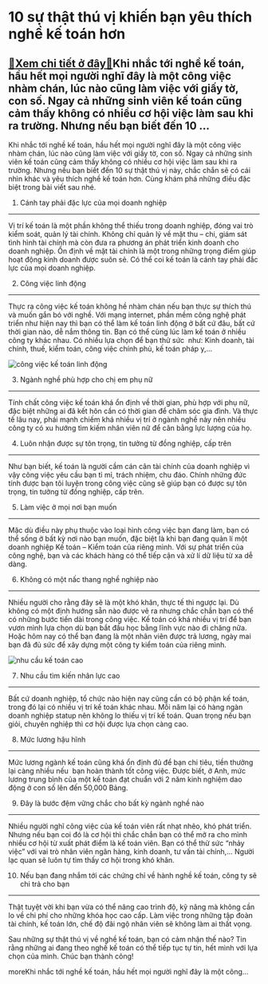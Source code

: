 10 sự thật thú vị khiến bạn yêu thích nghề kế toán hơn
======================================================

[:gift:Xem chi tiết ở đây:gift:](https://hddtvn.com/10-su-that-thu-vi-khien-ban-yeu-thich-nghe-ke-toan-hon/)Khi nhắc tới nghề kế toán, hầu hết mọi người nghĩ đây là một công việc nhàm chán, lúc nào cũng làm việc với giấy tờ, con số. Ngay cả những sinh viên kế toán cũng cảm thấy không có nhiều cơ hội việc làm sau khi ra trường. Nhưng nếu bạn biết đến 10 …
--------------------------------------------------------------------------------------------------------------------------------------------------------------------------------------------------------------------------------------------------------

Khi nhắc tới nghề kế toán, hầu hết mọi người nghĩ đây là một công việc nhàm chán, lúc nào cũng làm việc với giấy tờ, con số. Ngay cả những sinh viên kế toán cũng cảm thấy không có nhiều cơ hội việc làm sau khi ra trường. Nhưng nếu bạn biết đến 10 sự thật thú vị này, chắc chắn sẽ có cái nhìn khác và yêu thích nghề kế toán hơn. Cùng khám phá những điều đặc biệt trong bài viết sau nhé.


1. Cánh tay phải đặc lực của mọi doanh nghiệp
---------------------------------------------


Vị trí kế toán là một phần không thể thiếu trong doanh nghiệp, đóng vai trò kiểm soát, quản lý tài chính. Không chỉ quản lý về mặt thu – chi, giám sát tình hình tài chính mà còn đưa ra phương án phát triển kinh doanh cho doanh nghiệp. Ổn định về mặt tài chính là một trong những trọng điểm giúp hoạt động kinh doanh được suôn sẻ. Có thể coi kế toán là cánh tay phải đắc lực của mọi doanh nghiệp.


2. Công việc linh động
----------------------


Thực ra công việc kế toán không hề nhàm chán nếu bạn thực sự thích thú và muốn gắn bó với nghề. Với mạng internet, phần mềm công nghệ phát triển như hiện nay thì bạn có thể làm kế toán linh động ở bất cứ đâu, bất cứ thời gian nào, dễ nắm thông tin. Bạn có thể cùng lúc làm kế toán ở nhiều công ty khác nhau. Có nhiều lựa chọn để bạn thử sức  như: Kinh doanh, tài chính, thuế, kiểm toán, công việc chính phủ, kế toán pháp y,…


![công việc kế toán linh động](https://hddtvn.com/wp-content/uploads/2021/01/kinh-nghiem-lam-ke-toan-thue.jpg)


3. Ngành nghề phù hợp cho chị em phụ nữ
---------------------------------------


Tính chất công việc kế toán khá ổn định về thời gian, phù hợp với phụ nữ, đặc biệt những ai đã kết hôn cần có thời gian để chăm sóc gia đình. Và thực tế lâu nay, phái mạnh chiếm khá nhiều vị trí ở ngành nghề này nên nhiều công ty có xu hướng tìm kiếm nhân viên nữ để cân bằng lực lượng của họ.


4. Luôn nhận được sự tôn trọng, tin tưởng từ đồng nghiệp, cấp trên
------------------------------------------------------------------


Như bạn biết, kế toán là người cầm cán cân tài chính của doanh nghiệp vì vậy công việc yêu cầu bạn tỉ mỉ, trách nhiệm, chu đáo. Chính những đức tính được bạn tôi luyện trong công việc cũng sẽ giúp bạn có được sự tôn trọng, tin tưởng từ đồng nghiệp, cấp trên.


5. Làm việc ở mọi nơi bạn muốn
------------------------------


Mặc dù điều này phụ thuộc vào loại hình công việc bạn đang làm, bạn có thể sống ở bất kỳ nơi nào bạn muốn, đặc biệt là khi bạn đang quản lí một doanh nghiệp Kế toán – Kiểm toán của riêng mình. Với sự phát triển của công nghệ, bạn và các khách hàng có thể tiếp cận và xử lí dữ liệu từ xa dễ dàng.


6. Không có một nấc thang nghề nghiệp nào
-----------------------------------------


Nhiều người cho rằng đây sẽ là một khó khăn, thực tế thì ngược lại. Dù không có một định hướng sẵn nào được vẽ ra nhưng chắc chắn bạn có thể có những bước tiến dài trong công việc. Kế toán có khá nhiều vị trí để bạn vươn mình lựa chọn dù bạn bắt đầu học bằng lĩnh vực nào đi chăng nữa. Hoặc hôm nay có thể bạn đang là một nhân viên được trả lương, ngày mai bạn đã đủ sức để xây dựng một công ty kiểm toán của riêng mình.


![nhu cầu kế toán cao](https://hddtvn.com/wp-content/uploads/2021/01/nganh-ke-toan-hutech2.jpg)


7. Nhu cầu tìm kiến nhân lực cao
--------------------------------


Bất cứ doanh nghiệp, tổ chức nào hiện nay cũng cần có bộ phận kế toán, trong đó lại có nhiều vị trí kế toán khác nhau. Mỗi năm lại có hàng ngàn doanh nghiệp statup nên không lo thiếu vị trí kế toán. Quan trọng nếu bạn giỏi, chuyên nghiệp thì cơ hội được lựa chọn càng cao.


8. Mức lương hậu hĩnh
---------------------


Mức lương ngành kế toán cũng khá ổn định đủ để bạn chi tiêu, tiền thưởng lại càng nhiều nếu  bạn hoàn thành tốt công việc. Được biết, ở Anh, mức lương trung bình của một kế toán đạt chuẩn với 2 năm kinh nghiệm dao động ở con số lên đến 50,000 Bảng.


9. Đây là bước đệm vững chắc cho bất kỳ ngành nghề nào
------------------------------------------------------


Nhiều người nghĩ công việc của kế toán viên rất nhạt nhẽo, khó phát triển. Nhưng nếu bạn coi đó là cơ hội thì chắc chắn bạn có thể mở ra cho mình nhiều cơ hội từ xuất phát điểm là kế toán viên. Bạn có thể thử sức “nhảy việc” với vai trò nhân viên ngân hàng, kinh doanh, tư vấn tài chính,… Người lạc quan sẽ luôn tự tìm thấy cơ hội trong khó khăn.


10. Nếu bạn đang nhắm tới các chứng chỉ về hành nghề kế toán, công ty sẽ chi trả cho bạn
----------------------------------------------------------------------------------------


Thật tuyệt vời khi bạn vừa có thể nâng cao trình độ, kỹ năng mà không cần lo về chi phí cho những khóa học cao cấp. Làm việc trong những tập đoàn tài chính, kế toán lớn, chế độ đãi ngộ nhân viên sẽ không làm ai thất vọng.


Sau những sự thật thú vị về nghề kế toán, bạn có cảm nhận thế nào? Tin rằng những ai đang theo nghề kế toán có thể tiếp tục tự tin, hết mình với lựa chọn của mình. Chúc bạn thành công!



moreKhi nhắc tới nghề kế toán, hầu hết mọi người nghĩ đây là một công…

